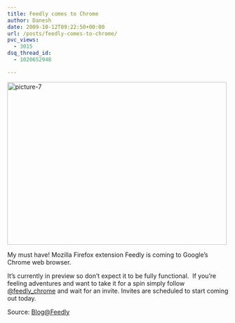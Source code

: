 ```yaml
---
title: Feedly comes to Chrome
author: Danesh
date: 2009-10-12T09:22:50+00:00
url: /posts/feedly-comes-to-chrome/
pvc_views:
  - 3015
dsq_thread_id:
  - 1020652948

---
```

[<img loading="lazy" class="alignnone size-medium wp-image-1779" title="picture-7" src="/wp-content/uploads/2009/10/picture-7-500x370.png" alt="picture-7" width="500" height="370" srcset="/wp-content/uploads/2009/10/picture-7-500x370.png 500w, /wp-content/uploads/2009/10/picture-7.png 750w" sizes="(max-width: 500px) 100vw, 500px" />][1]

My must have! Mozilla Firefox extension Feedly is coming to Google&#8217;s Chrome web browser.

It&#8217;s currently in preview so don&#8217;t expect it to be fully functional.  If you&#8217;re feeling adventures and want to take it for a spin simply follow [@feedly_chrome][2] and wait for an invite. Invites are scheduled to start coming out today.

Source: [Blog@Feedly][3]

 [1]: /wp-content/uploads/2009/10/picture-7.png
 [2]: http://www.twitter.com/feedly_chrome
 [3]: http://blog.feedly.com/2009/10/09/feedly-for-chrome/